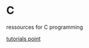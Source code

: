 # C
ressources for C programming

<a href="https://www.tutorialspoint.com/cprogramming/index.htm">tutorials point</a> <br>
